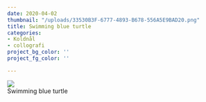 ```yaml
---
date: 2020-04-02
thumbnail: "/uploads/33530B3F-6777-4893-B678-556A5E9BAD20.png"
title: Swimming blue turtle
categories:
- Koldnål
- collografi
project_bg_color: ''
project_fg_color: ''

---
```

![](/uploads/33530B3F-6777-4893-B678-556A5E9BAD20.png)  
Swimming  blue turtle